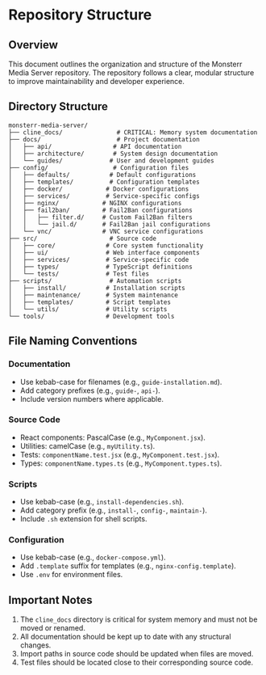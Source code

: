 # Repository Structure

## Overview

This document outlines the organization and structure of the Monsterr Media Server repository.  The repository follows a clear, modular structure to improve maintainability and developer experience.

## Directory Structure

```
monsterr-media-server/
├── cline_docs/               # CRITICAL: Memory system documentation
├── docs/                     # Project documentation
│   ├── api/                 # API documentation
│   ├── architecture/        # System design documentation
│   └── guides/             # User and development guides
├── config/                  # Configuration files
│   ├── defaults/           # Default configurations
│   ├── templates/          # Configuration templates
│   ├── docker/            # Docker configurations
│   ├── services/          # Service-specific configs
│   ├── nginx/            # NGINX configurations
│   ├── fail2ban/         # Fail2Ban configurations
│   │   ├── filter.d/     # Custom Fail2Ban filters
│   │   └── jail.d/       # Fail2Ban jail configurations
│   └── vnc/              # VNC service configurations
├── src/                    # Source code
│   ├── core/              # Core system functionality
│   ├── ui/                # Web interface components
│   ├── services/          # Service-specific code
│   ├── types/             # TypeScript definitions
│   └── tests/             # Test files
├── scripts/                # Automation scripts
│   ├── install/           # Installation scripts
│   ├── maintenance/       # System maintenance
│   ├── templates/         # Script templates
│   └── utils/             # Utility scripts
└── tools/                 # Development tools
```

## File Naming Conventions

### Documentation

* Use kebab-case for filenames (e.g., `guide-installation.md`).
* Add category prefixes (e.g., `guide-`, `api-`).
* Include version numbers where applicable.

### Source Code

* React components: PascalCase (e.g., `MyComponent.jsx`).
* Utilities: camelCase (e.g., `myUtility.ts`).
* Tests: `componentName.test.jsx` (e.g., `MyComponent.test.jsx`).
* Types: `componentName.types.ts` (e.g., `MyComponent.types.ts`).

### Scripts

* Use kebab-case (e.g., `install-dependencies.sh`).
* Add category prefix (e.g., `install-`, `config-`, `maintain-`).
* Include `.sh` extension for shell scripts.

### Configuration

* Use kebab-case (e.g., `docker-compose.yml`).
* Add `.template` suffix for templates (e.g., `nginx-config.template`).
* Use `.env` for environment files.

## Important Notes

1. The `cline_docs` directory is critical for system memory and must not be moved or renamed.
2. All documentation should be kept up to date with any structural changes.
3. Import paths in source code should be updated when files are moved.
4. Test files should be located close to their corresponding source code.